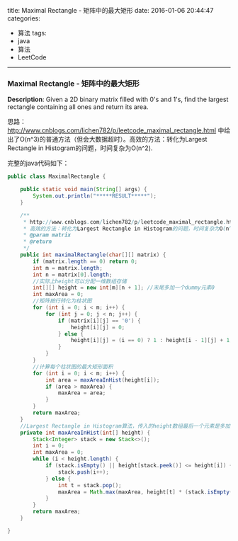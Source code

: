 



title: Maximal Rectangle - 矩阵中的最大矩形
date: 2016-01-06 20:44:47
categories: 
- 算法
tags: 
- java
- 算法
- LeetCode
<!--updated: 2016-01-06 21:40:47-->
---

### Maximal Rectangle - 矩阵中的最大矩形

**Description**: Given a 2D binary matrix filled with 0's and 1's, find the largest rectangle containing all ones and return its area.
 

思路：http://www.cnblogs.com/lichen782/p/leetcode_maximal_rectangle.html 中给出了O(n^3)的普通方法（但会大数据超时）。高效的方法：转化为Largest Rectangle in Histogram的问题，时间复杂为O(n^2).

完整的java代码如下：

```java
public class MaximalRectangle {

    public static void main(String[] args) {
        System.out.println("*****RESULT*****");
    }

    /**
     * http://www.cnblogs.com/lichen782/p/leetcode_maximal_rectangle.html 中给出了O(n^3)的普通方法（会大数据超时）。
     * 高效的方法：转化为Largest Rectangle in Histogram的问题，时间复杂为O(n^2).
     * @param matrix
     * @return
     */
    public int maximalRectangle(char[][] matrix) {
        if (matrix.length == 0) return 0;
        int m = matrix.length;
        int n = matrix[0].length;
        //实际上height可以分配一维数组存储
        int[][] height = new int[m][n + 1]; //末尾多加一个dummy元素0
        int maxArea = 0;
        //矩阵按行转化为柱状图
        for (int i = 0; i < m; i++) {
            for (int j = 0; j < n; j++) {
                if (matrix[i][j] == '0') {
                    height[i][j] = 0;
                } else {
                    height[i][j] = (i == 0) ? 1 : height[i - 1][j] + 1;
                }
            }
        }
        //计算每个柱状图的最大矩形面积
        for (int i = 0; i < m; i++) {
            int area = maxAreaInHist(height[i]);
            if (area > maxArea) {
                maxArea = area;
            }
        }
        return maxArea;
    }
    //Largest Rectangle in Histogram算法，传入的height数组最后一个元素是多加的dummy元素
    private int maxAreaInHist(int[] height) {
        Stack<Integer> stack = new Stack<>();
        int i = 0;
        int maxArea = 0;
        while (i < height.length) {
            if (stack.isEmpty() || height[stack.peek()] <= height[i]) {
                stack.push(i++);
            } else {
                int t = stack.pop();
                maxArea = Math.max(maxArea, height[t] * (stack.isEmpty() ? i : i - stack.peek() - 1));
            }
        }
        return maxArea;
    }

}
```
